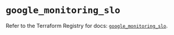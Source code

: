 # `google_monitoring_slo`

Refer to the Terraform Registry for docs: [`google_monitoring_slo`](https://registry.terraform.io/providers/hashicorp/google-beta/6.11.1/docs/resources/google_monitoring_slo).
